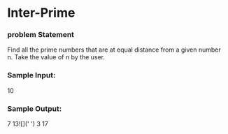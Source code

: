 # Inter-Prime

### problem Statement 
Find all the prime numbers that are at equal distance from a given number n. Take the value of n by the user.

### Sample Input:
10
### Sample Output:
7 13![]('
')
3 17
